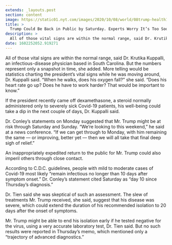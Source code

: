 ```yaml
--- 
extends: _layouts.post 
section: content 
image: https://static01.nyt.com/images/2020/10/08/world/08trump-health1/08trump-health1-facebookJumbo.jpg 
title: > 
  Trump Could Be Back in Public by Saturday. Experts Worry It’s Too Soon. 
description: > 
  All of those vital signs are within the normal range, said Dr. Krutika Kuppalli, an infectious-disease physician based in South Carolina.More telling would be statistics charting the president’s vital signs while he was moving around, Dr. Kuppalli said.Dr. Conley’s statements on Monday suggested that Mr. Trump might be at risk through Saturday and Sunday.“If we can get through to Monday, with him remaining the same — or improving, better yet — then we will all take that final deep sigh of relief.”An inappropriately expedited return to the public for Mr. Trump could also imperil others through close contact.Mr. Trump might be able to end his isolation early if he tested negative for the virus, using a very accurate laboratory test, Dr. Tien said. 
date: 1602252052.919271 
--- 
```

All of those vital signs are within the normal range, said Dr. Krutika Kuppalli, an infectious-disease physician based in South Carolina. But the numbers represent only a snapshot in time, she added. More telling would be statistics charting the president’s vital signs while he was moving around, Dr. Kuppalli said. “When he walks, does his oxygen fall?” she said. “Does his heart rate go up? Does he have to work harder? That would be important to know.”

If the president recently came off dexamethasone, a steroid normally administered only to severely sick Covid-19 patients, his well-being could take a dip in the next couple of days, Dr. Kuppalli said.

Dr. Conley’s statements on Monday suggested that Mr. Trump might be at risk through Saturday and Sunday. “We’re looking to this weekend,” he said at a news conference. “If we can get through to Monday, with him remaining the same — or improving, better yet — then we will all take that final deep sigh of relief.”

An inappropriately expedited return to the public for Mr. Trump could also imperil others through close contact.

According to C.D.C. guidelines, people with mild to moderate cases of Covid-19 most likely “remain infectious no longer than 10 days after symptom onset.” Dr. Conley’s statement cited Saturday as “day 10 since Thursday’s diagnosis.”

Dr. Tien said she was skeptical of such an assessment. The slew of treatments Mr. Trump received, she said, suggest that his disease was severe, which could extend the duration of his recommended isolation to 20 days after the onset of symptoms.

Mr. Trump might be able to end his isolation early if he tested negative for the virus, using a very accurate laboratory test, Dr. Tien said. But no such results were reported in Thursday’s memo, which mentioned only a “trajectory of advanced diagnostics.”